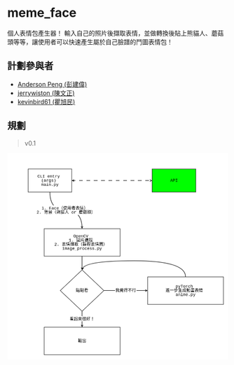 # meme_face

個人表情包產生器！ 輸入自己的照片後擷取表情，並做轉換後貼上熊貓人、蘑菇頭等等，讓使用者可以快速產生屬於自己臉譜的鬥圖表情包！

## 計劃參與者

* [Anderson Peng (彭建偉)](https://github.com/AndersonPeng)
* [jerrywiston (陳文正)](https://github.com/jerrywiston)
* [kevinbird61 (瞿旭民)](https://github.com/kevinbird61)

## 規劃

> v0.1

![](flowchart/v0_1.png)